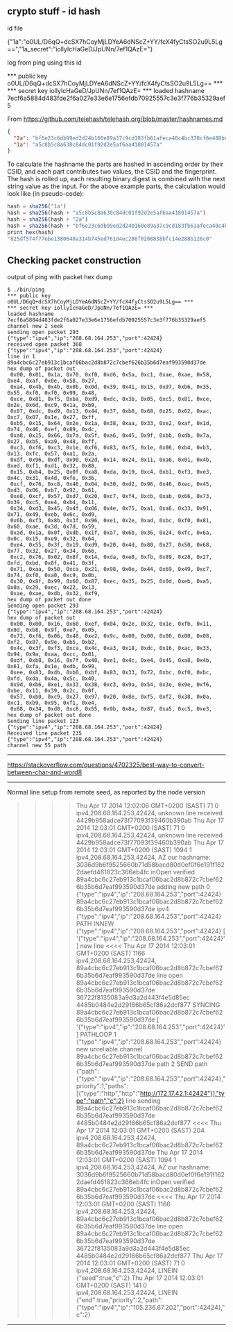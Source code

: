 

crypto stuff - id hash
----------------------

id file

{"1a":"o0UL/D6qQ+dcSX7hCoyMjLDYeA6dNScZ+YY/fcX4fyCtsSO2u9L5Lg==","1a_secret":"iollyIcHaGeD/JpUNn/7ef1QAzE="}

log from ping using this id

*** public key o0UL/D6qQ+dcSX7hCoyMjLDYeA6dNScZ+YY/fcX4fyCtsSO2u9L5Lg== ***
*** secret key iollyIcHaGeD/JpUNn/7ef1QAzE= ***
loaded hashname 7ecf6a5884d483fde2f6a027e33e6e1756efdb70925557c3e3f776b35329aef5


From
<https://github.com/telehash/telehash.org/blob/master/hashnames.md>


```json
{
  "2a": "bf6e23c6db99ed2d24b160e89a37c9cd183fb61afeca40c4bc378cf6e488bebe",
  "1a": "a5c8b5c8a630c84dc01f92d2e5af6aa41801457a"
}
```

To calculate the hashname the parts are hashed in ascending order by
their CSID, and each part contributes two values, the CSID and the
fingerprint. The hash is rolled up, each resulting binary digest is
combined with the next string value as the input. For the above
example parts, the calculation would look like (in pseudo-code):

```js
hash = sha256("1a")
hash = sha256(hash + "a5c8b5c8a630c84dc01f92d2e5af6aa41801457a")
hash = sha256(hash + "2a")
hash = sha256(hash + "bf6e23c6db99ed2d24b160e89a37c9cd183fb61afeca40c4bc378cf6e488bebe")
print hex(hash)
"825df574f77ebe1380640a314b745ed761d4ec286f0208838bfc14e288b126c0"
```


Checking packet construction
----------------------------

output of ping with packet hex dump

```
$ ./bin/ping 
*** public key o0UL/D6qQ+dcSX7hCoyMjLDYeA6dNScZ+YY/fcX4fyCtsSO2u9L5Lg== ***
*** secret key iollyIcHaGeD/JpUNn/7ef1QAzE= ***
loaded hashname 7ecf6a5884d483fde2f6a027e33e6e1756efdb70925557c3e3f776b35329aef5
channel new 2 seek
sending open packet 293 {"type":"ipv4","ip":"208.68.164.253","port":42424}
received open packet 368 {"type":"ipv4","ip":"208.68.164.253","port":42424}
line in 1 89a4cbc6c27eb913c1bcaf06bac2d8b872c7cbef626b35b6d7eaf993590d37de
hex dump of packet out
 0x00, 0x01, 0x1a, 0x70, 0xf0, 0xd6, 0x5a, 0xc1, 0xae, 0xae, 0x58, 0xe4, 0xaf, 0x0e, 0x58, 0x27,
 0xa4, 0x4b, 0x4b, 0x0b, 0x0d, 0x39, 0x41, 0x15, 0x97, 0xb6, 0x35, 0x55, 0xf0, 0xf0, 0x99, 0x48,
 0xce, 0x81, 0xf5, 0xba, 0xd9, 0xdc, 0x3b, 0x05, 0xc5, 0x81, 0xce, 0x2e, 0x6d, 0xc9, 0x1a, 0xb9,
 0x87, 0xdc, 0xd9, 0x13, 0x44, 0x37, 0xb0, 0x68, 0x25, 0x62, 0xac, 0xc7, 0x07, 0x1e, 0x27, 0xff,
 0xb5, 0x15, 0x64, 0x2e, 0x1a, 0x38, 0xaa, 0x33, 0xe2, 0xaf, 0x1d, 0x74, 0x46, 0xef, 0x89, 0xdc,
 0xa8, 0x15, 0x66, 0x7a, 0x5f, 0xa6, 0x45, 0x9f, 0xbb, 0xdb, 0x7a, 0x27, 0xb5, 0xa9, 0x48, 0xff,
 0xc3, 0xf6, 0xc3, 0x1e, 0xf6, 0x83, 0xf5, 0x1e, 0x06, 0xb4, 0xb3, 0x13, 0xfc, 0x57, 0xa1, 0x2a,
 0xdf, 0x96, 0xdf, 0x90, 0x2d, 0x14, 0x24, 0x11, 0xa6, 0x01, 0x4b, 0xed, 0xf1, 0xd1, 0x32, 0x88,
 0x15, 0xb4, 0x25, 0x0f, 0xa8, 0xda, 0x19, 0xc4, 0xb1, 0xf3, 0xe3, 0x4c, 0x31, 0x4d, 0xfe, 0x36,
 0xcf, 0x76, 0xc8, 0x46, 0x04, 0x30, 0xd2, 0x96, 0x46, 0xec, 0x45, 0xd3, 0x06, 0xb7, 0x92, 0x61,
 0xe8, 0xcf, 0x57, 0xd7, 0x20, 0xc7, 0xf4, 0xcb, 0xab, 0x66, 0x73, 0x39, 0xc5, 0xe4, 0xb4, 0x11,
 0x34, 0xd3, 0x45, 0x4f, 0x06, 0x4e, 0x75, 0xa1, 0xa6, 0x33, 0x91, 0x71, 0x49, 0xeb, 0x6c, 0xd9,
 0x6b, 0xf3, 0x8b, 0x3f, 0x96, 0xe1, 0x2e, 0xad, 0xbc, 0xf0, 0x81, 0x60, 0xae, 0x3d, 0x7d, 0x59,
 0xad, 0x1a, 0x0f, 0xdb, 0x1f, 0xa7, 0x6b, 0x36, 0x24, 0xfc, 0x6a, 0x0c, 0x15, 0xe9, 0x32, 0x64,
 0xe4, 0x55, 0x3f, 0x19, 0xd9, 0x20, 0x4d, 0x80, 0x27, 0x50, 0x68, 0x77, 0x32, 0x27, 0x34, 0x66,
 0xc2, 0x76, 0x02, 0x8f, 0x14, 0xda, 0xe8, 0xfb, 0x89, 0x28, 0x27, 0xfd, 0xbd, 0x8f, 0x41, 0x3f,
 0x71, 0xaa, 0x50, 0xca, 0x21, 0x98, 0x0e, 0x44, 0x69, 0x49, 0xc7, 0x74, 0xf0, 0xa0, 0xc9, 0x0b,
 0x30, 0x8f, 0x99, 0x60, 0x87, 0xec, 0x35, 0x25, 0x0d, 0xeb, 0xa5, 0x0a, 0x29, 0xec, 0x22, 0x13,
 0xae, 0xae, 0xdb, 0x32, 0xf9,
hex dump of packet out done
Sending open packet 293 {"type":"ipv4","ip":"208.68.164.253","port":42424}
hex dump of packet out
 0x00, 0x00, 0x16, 0x60, 0xef, 0x04, 0x2e, 0x32, 0x1e, 0xfb, 0x11, 0x0d, 0xb8, 0x9f, 0xe7, 0x05,
 0x72, 0xf6, 0x06, 0x48, 0xe2, 0x9c, 0x00, 0x00, 0x00, 0x00, 0x08, 0xf2, 0x87, 0x9e, 0xb5, 0xb2,
 0x4c, 0x3f, 0xf3, 0xca, 0x4c, 0xa3, 0x18, 0xdc, 0x16, 0xac, 0x33, 0x94, 0x9a, 0xaa, 0xcc, 0x01,
 0xdf, 0xb8, 0x16, 0x7f, 0x48, 0xe1, 0x4c, 0xe4, 0x45, 0xa8, 0x4b, 0x61, 0xfa, 0x1e, 0xdb, 0x99,
 0xee, 0x83, 0xdb, 0xb0, 0xbf, 0x83, 0x33, 0x72, 0xbc, 0xf0, 0xbc, 0xfd, 0xda, 0x4a, 0x5c, 0x40,
 0x9d, 0xb6, 0xe1, 0x33, 0x38, 0xc3, 0x9a, 0x54, 0x3e, 0x9e, 0xf6, 0xbe, 0x11, 0x39, 0x2c, 0x0f,
 0x57, 0xb0, 0xc9, 0x27, 0x97, 0x20, 0x8e, 0xf5, 0xf2, 0x38, 0x0a, 0xc1, 0xb9, 0x95, 0xf1, 0xe4,
 0x68, 0x34, 0xd0, 0xc8, 0x55, 0x9b, 0x8a, 0x87, 0xa5, 0xc5, 0xe3,
hex dump of packet out done
Sending line packet 123 {"type":"ipv4","ip":"208.68.164.253","port":42424}
Received line packet 235 {"type":"ipv4","ip":"208.68.164.253","port":42424}
channel new 55 path

```








------------------------

https://stackoverflow.com/questions/4702325/best-way-to-convert-between-char-and-word8




-------------------------------------------

Normal line setup from remote seed, as reported by the node version

>>>> Thu Apr 17 2014 12:02:06 GMT+0200 (SAST) 71 0 ipv4,208.68.164.253,42424,
unknown line received 4429b958adce73f77093f39460b390ab
>>>> Thu Apr 17 2014 12:03:01 GMT+0200 (SAST) 71 0 ipv4,208.68.164.253,42424,
unknown line received 4429b958adce73f77093f39460b390ab
>>>> Thu Apr 17 2014 12:03:01 GMT+0200 (SAST) 1094 1 ipv4,208.68.164.253,42424,
AZ our hashname: 3036d9b6f9525660b71d58bacd80d0ef0f6e191f1622daefd461823c366eb4fc
inOpen verified 89a4cbc6c27eb913c1bcaf06bac2d8b872c7cbef626b35b6d7eaf993590d37de
adding new path 0 {"type":"ipv4","ip":"208.68.164.253","port":42424}
89a4cbc6c27eb913c1bcaf06bac2d8b872c7cbef626b35b6d7eaf993590d37de ipv4 {"type":"ipv4","ip":"208.68.164.253","port":42424}
PATH INNEW {"type":"ipv4","ip":"208.68.164.253","port":42424} [ '{"type":"ipv4","ip":"208.68.164.253","port":42424}' ]
new line
<<<< Thu Apr 17 2014 12:03:01 GMT+0200 (SAST) 1166 ipv4,208.68.164.253,42424, 89a4cbc6c27eb913c1bcaf06bac2d8b872c7cbef626b35b6d7eaf993590d37de
line open 89a4cbc6c27eb913c1bcaf06bac2d8b872c7cbef626b35b6d7eaf993590d37de 36722f8135083a9d3a2d443f4e5d85ec 4485b0484e2d29166b65cf86a2dcf877
SYNCING 89a4cbc6c27eb913c1bcaf06bac2d8b872c7cbef626b35b6d7eaf993590d37de [ '{"type":"ipv4","ip":"208.68.164.253","port":42424}' ]
PATHLOOP 1 {"type":"ipv4","ip":"208.68.164.253","port":42424}
new unreliable channel 89a4cbc6c27eb913c1bcaf06bac2d8b872c7cbef626b35b6d7eaf993590d37de path 2
SEND path {"path":{"type":"ipv4","ip":"208.68.164.253","port":42424},"priority":1,"paths":[{"type":"http","http":"http://172.17.42.1:42424"}],"type":"path","c":2}
line sending 89a4cbc6c27eb913c1bcaf06bac2d8b872c7cbef626b35b6d7eaf993590d37de 4485b0484e2d29166b65cf86a2dcf877
<<<< Thu Apr 17 2014 12:03:01 GMT+0200 (SAST) 204 ipv4,208.68.164.253,42424, 89a4cbc6c27eb913c1bcaf06bac2d8b872c7cbef626b35b6d7eaf993590d37de
>>>> Thu Apr 17 2014 12:03:01 GMT+0200 (SAST) 1094 1 ipv4,208.68.164.253,42424,
AZ our hashname: 3036d9b6f9525660b71d58bacd80d0ef0f6e191f1622daefd461823c366eb4fc
inOpen verified 89a4cbc6c27eb913c1bcaf06bac2d8b872c7cbef626b35b6d7eaf993590d37de
<<<< Thu Apr 17 2014 12:03:01 GMT+0200 (SAST) 1166 ipv4,208.68.164.253,42424, 89a4cbc6c27eb913c1bcaf06bac2d8b872c7cbef626b35b6d7eaf993590d37de
line open 89a4cbc6c27eb913c1bcaf06bac2d8b872c7cbef626b35b6d7eaf993590d37de 36722f8135083a9d3a2d443f4e5d85ec 4485b0484e2d29166b65cf86a2dcf877
>>>> Thu Apr 17 2014 12:03:01 GMT+0200 (SAST) 71 0 ipv4,208.68.164.253,42424,
LINEIN {"seed":true,"c":2}
>>>> Thu Apr 17 2014 12:03:01 GMT+0200 (SAST) 141 0 ipv4,208.68.164.253,42424,
LINEIN {"end":true,"priority":2,"path":{"type":"ipv4","ip":"105.236.67.202","port":42424},"c":2}




-- -----------------------------------------------------------------------------------------
